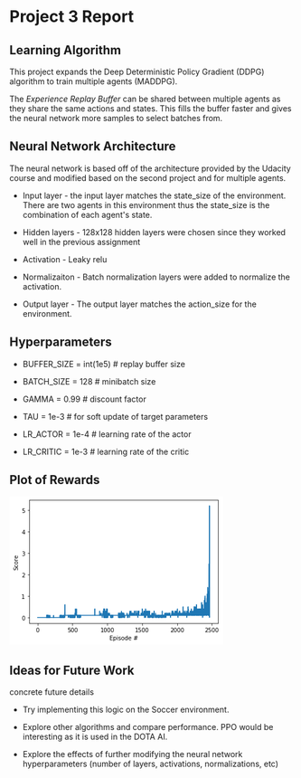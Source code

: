 # Project 3 Report

## Learning Algorithm
This project expands the Deep Deterministic Policy Gradient (DDPG) algorithm to train multiple agents (MADDPG).

The *Experience Replay Buffer* can be shared between multiple agents as they share the same actions and states. This fills the buffer faster and gives the neural network more samples to select batches from.

## Neural Network Architecture
The neural network is based off of the architecture provided by the Udacity course and modified based on the second project and for multiple agents.

* Input layer - the input layer matches the state_size of the environment. There are two agents in this environment thus the state_size is the combination of each agent's state.

* Hidden layers - 128x128 hidden layers were chosen since they worked well in the previous assignment

* Activation - Leaky relu

* Normalizaiton - Batch normalization layers were added to normalize the activation.

* Output layer - The output layer matches the action_size for the environment.

## Hyperparameters

* BUFFER_SIZE = int(1e5)  # replay buffer size

* BATCH_SIZE = 128        # minibatch size

* GAMMA = 0.99            # discount factor

* TAU = 1e-3              # for soft update of target parameters

* LR_ACTOR = 1e-4         # learning rate of the actor 

* LR_CRITIC = 1e-3        # learning rate of the critic

## Plot of Rewards
![p3-results](../images/p3-results.png)

## Ideas for Future Work

concrete future details

* Try implementing this logic on the Soccer environment.

* Explore other algorithms and compare performance. PPO would be interesting as it is used in the DOTA AI.

* Explore the effects of further modifying the neural network hyperparameters (number of layers, activations, normalizations, etc)
